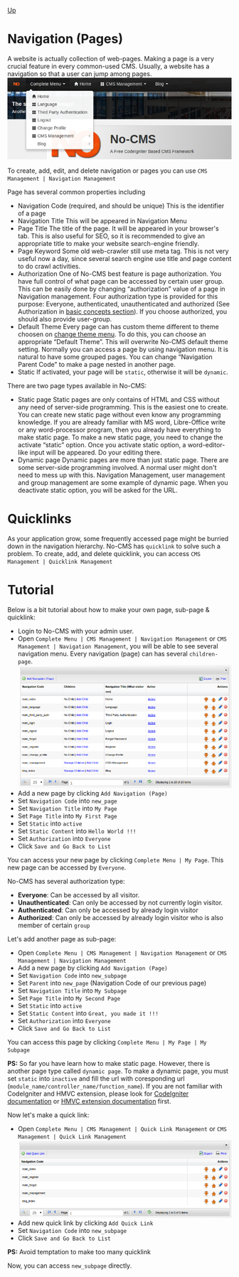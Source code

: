 [Up](../tutorial.md)

Navigation (Pages)
==================

A website is actually collection of web-pages. Making a page is a very crucial feature in every common-used CMS.
Usually, a website has a navigation so that a user can jump among pages.
![Navigation Example](images/user_navigation_navigation_example.png "Figure 1. Navigation Example")

To create, add, edit, and delete navigation or pages you can use `CMS Management | Navigation Management`

Page has several common properties including
* Navigation Code (required, and should be unique)
    This is the identifier of a page
* Navigation Title
    This will be appeared in Navigation Menu
* Page Title
    The title of the page. It will be appeared in your browser's tab. This is also useful for SEO, so it is recommended to give an appropriate title to make your website search-engine friendly.
* Page Keyword
    Some old web-crawler still use meta tag. This is not very useful now a day, since several search engine use title and page content to do crawl activities.
* Authorization
    One of No-CMS best feature is page authorization. You have full control of what page can be accessed by certain user group. This can be easily done by changing “authorization” value of a page in Navigation management. Four authorization type is provided for this purpose: Everyone, authenticated, unauthenticated and authorized (See Authorization in [basic concepts section](user_concepts.md#authorization)). If you choose authorized, you should also provide user-group.
* Default Theme
    Every page can has custom theme different to theme choosen on [change theme menu](user_theme.md). To do this, you can choose an appropriate “Default Theme”. This will overwrite No-CMS default theme setting. Normally you can access a page by using navigation menu. It is natural to have some grouped pages. You can change “Navigation Parent Code” to make a page nested in another page.
* Static
    If activated, your page will be `static`, otherwise it will be `dynamic`.

There are two page types available in No-CMS:

* Static page
    Static pages are only contains of HTML and CSS without any need of server-side programming. This is the easiest one to create. You can create new static page without even know any programming knowledge. If you are already familiar with MS word, Libre-Office write or any word-processor program, then you already have everything to make static page. To make a new static page, you need to change the activate “static” option. Once you activate static option, a word-editor-like input will be appeared. Do your editing there.
* Dynamic page
    Dynamic pages are more than just static page. There are some server-side programming involved. A normal user might don't need to mess up with this. Navigation Management, user management and group management are some example of dynamic page. When you deactivate static option, you will be asked for the URL.

Quicklinks
==========

As your application grow, some frequently accessed page might be burried down in the navigation hierarchy.
No-CMS has `quicklink` to solve such a problem. To create, add, and delete quicklink, you can access `CMS Management | Quicklink Management`

Tutorial
========

Below is a bit tutorial about how to make your own page, sub-page & quicklink:

* Login to No-CMS with your admin user.
* Open `Complete Menu | CMS Management | Navigation Management` or `CMS Management | Navigation Management`, you will be able to see several navigation menu. Every navigation (page) can has several `children-page`.
  ![Navigation Management](images/user_navigation_navigation_management.png "Figure 2. Navigation Management")
* Add a new page by clicking `Add Navigation (Page)`
* Set `Navigation Code` into `new_page`
* Set `Navigation Title` into `My Page`
* Set `Page Title` into `My First Page`
* Set `Static` into `active`
* Set `Static Content` into `Hello World !!!`
* Set `Authorization` into `Everyone`
* Click `Save and Go Back to List`


You can access your new page by clicking `Complete Menu | My Page`.
This new page can be accessed by `Everyone`. 

No-CMS has several authorization type:
* __Everyone__: Can be accessed by all visitor.
* __Unauthenticated__: Can only be accessed by not currently login visitor.
* __Authenticated__: Can only be accessed by already login visitor
* __Authorized__: Can only be accessed by already login visitor who is also member of certain `group`

Let's add another page as sub-page:

* Open `Complete Menu | CMS Management | Navigation Management` or `CMS Management | Navigation Management`
* Add a new page by clicking `Add Navigation (Page)`
* Set `Navigation Code` into `new_subpage`
* Set `Parent` into `new_page` (Navigation Code of our previous page)
* Set `Navigation Title` into `My Subpage`
* Set `Page Title` into `My Second Page`
* Set `Static` into `active`
* Set `Static Content` into `Great, you made it !!!`
* Set `Authorization` into `Everyone`
* Click `Save and Go Back to List`

You can access this page by clicking `Complete Menu | My Page | My Subpage`

__PS:__ So far you have learn how to make static page. However, there is another page type called `dynamic page`. To make a dynamic page, you must set `static` into `inactive` and fill the url with coresponding url (`module_name/controller_name/function_name`). If you are not familiar with CodeIgniter and HMVC extension, please look for [CodeIgniter documentation](../../ci_user_guide) or [HMVC extension documentation](https://bitbucket.org/wiredesignz/codeigniter-modular-extensions-hmvc) first.



Now let's make a quick link:

* Open `Complete Menu | CMS Management | Quick Link Management` or `CMS Management | Quick Link Management`
  ![Quicklink Management](images/user_navigation_quicklink_management.png "Figure 3. Quicklink Management")
* Add new quick link by clicking `Add Quick Link`
* Set `Navigation Code` into `new_subpage`
* Click `Save and Go Back to List`

__PS:__ Avoid temptation to make too many quicklink

Now, you can access `new_subpage` directly.